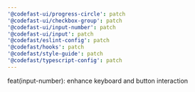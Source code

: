 ```yaml
---
'@codefast-ui/progress-circle': patch
'@codefast-ui/checkbox-group': patch
'@codefast-ui/input-number': patch
'@codefast-ui/input': patch
'@codefast/eslint-config': patch
'@codefast/hooks': patch
'@codefast/style-guide': patch
'@codefast/typescript-config': patch
---
```


feat(input-number): enhance keyboard and button interaction
